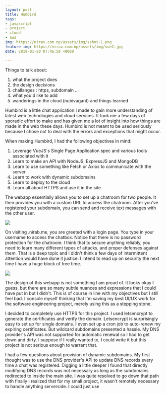 ```yaml
---
layout: post
title: Humbird
tags:
- javascript
- project
- cloud
- aws
img: https://nirav.com.np/assets/img/sshot-1.png
feature-img: https://nirav.com.np/assets/img/vue2.jpg
date: 2019-01-20 07:46:50 +0000

---
```

Things to talk about:

1. what the project does
2. the design decisions
3. challanges : https, subdomain ...
4. what you'd like to add
5. wanderings in the cloud (nubivagant) and things learned

Humbird is a little chat application I made to gain more understanding of latest web technologies and cloud services. It took me a few days of sporadic effort to make and has given me a lot of insight into how things are made in the web these days. Humbird is not meant to be used seriously because I chose not to deal with the errors and exceptions that might occur.

When making Humbird, I had the following objectives in mind:

1. Leverage VueJS's Single Page Application spec and various tools associated with it
2. Learn to make an API with NodeJS, ExpressJS and MongoDB
3. Learn to use something like Fetch or Axios to communicate with the server
4. Learn to work with dynamic subdomains
5. Learn to deploy to the cloud
6. Learn all about HTTPS and use it in the site

The webapp essentially allows you to set up a chatroom for two people. It then provides you with a custom URL to access the chatroom. After you've registered your subdomain, you can send and receive text messages with the other user.

![](https://nirav.com.np/assets/img/sshot.png)

On visiting <chatroom>.nirab.me, you are greeted with a login page. You type in your username to access the chatbox. Notice that there is no password protection for the chatroom. I think  that to secure anything reliably, you need to learn many different types of attacks, and proper defenses against them. That is a deep topic and I didn't think a few days of intermittent attention would have done it justice. I intend to read up on security the next time I have a huge block of free time.

![](https://nirav.com.np/assets/img/sshot-2.png)

The design of this webapp is not something I am proud of. It looks okay I guess, but there are so many subtle nuances and expressions that I could have put in but I didn't. This is of course in line with my objectives but I still feel bad. I console myself thinking that I'm saving my best UI/UX work for the software engineering project, merely using this as a stepping stone.

I decided to completely use HTTPS for this project. I used letsencrypt to generate the certificates and verify the domain. Letsencrypt is surprisingly easy to set up for single domains. I even set up a cron job to auto-renew my expiring certificates. But wildcard subdomains presented a hassle. My DNS provider's API was not supported for automatic renewal so I had to get down and dirty. I suppose if I really wanted to, I could write it but this project is not serious enough to warrant that.

I had a few questions about provision of dynamic subdomains. My first thought was to use the DNS provider's API to update DNS records every time a chat was registered. Digging a little deeper I found that directly modifying DNS records was not necessary as long as the subdomains redirected to inside the main site. I was quite resolved to go down that path with finally I realized that for my small project, it wasn't remotely necessary to handle anything serverside. I could just use